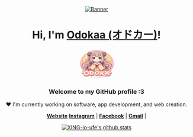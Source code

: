 <p align="center">
  <a href="https://www.odokaa.net">
    <img src="./milim.webp" alt="Banner" width="35%" height="auto">
  </a>
</p>

<h1 align="center">Hi, I'm <a href="https://www.odokaa.net">Odokaa (オドカー)</a>!</h1>
<p align="center">
  <a href="https://www.odokaa.net">
    <img src="./logo.png" width="100px" height="80px" alt="Odokaa">
  </a>
</p>
<h3 align="center">Welcome to my GitHub profile :3</h3>

<p align="center">❤ I'm currently working on software, app development, and web creation.</p>

<p align="center">
  <strong><a href="https://www.odokaa.net">Website</a></strong>
  <strong><a href="https://www.instagram.com/odokaa0403/">Instagram</a></strong> |
  <strong><a href="https://www.facebook.com/Odokaa0403/">Facebook</a></strong> |
  <strong><a href="mailto:xingdaiyamondo@gmail.com">Gmail</a></strong> |
</p>

<p align="center">
  <a href="https://github.com/XING-io-ufe"><img src="https://github-readme-stats.vercel.app/api?username=XING-io-ufe&hide_border=true&show_icons=true" alt="XING-io-ufe's github stats"></a>
</p>
